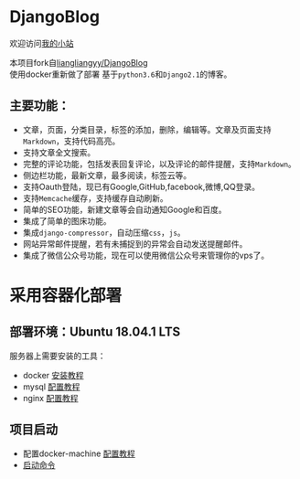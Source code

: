 # DjangoBlog
欢迎访问[我的小站](http://www.zwdong.top)  

本项目fork自[liangliangyy/DjangoBlog](https://github.com/liangliangyy/DjangoBlog)  
使用docker重新做了部署
基于`python3.6`和`Django2.1`的博客。   

## 主要功能：
- 文章，页面，分类目录，标签的添加，删除，编辑等。文章及页面支持`Markdown`，支持代码高亮。
- 支持文章全文搜索。
- 完整的评论功能，包括发表回复评论，以及评论的邮件提醒，支持`Markdown`。
- 侧边栏功能，最新文章，最多阅读，标签云等。
- 支持Oauth登陆，现已有Google,GitHub,facebook,微博,QQ登录。
- 支持`Memcache`缓存，支持缓存自动刷新。
- 简单的SEO功能，新建文章等会自动通知Google和百度。
- 集成了简单的图床功能。
- 集成`django-compressor`，自动压缩`css`，`js`。
- 网站异常邮件提醒，若有未捕捉到的异常会自动发送提醒邮件。
- 集成了微信公众号功能，现在可以使用微信公众号来管理你的vps了。

# 采用容器化部署
## 部署环境：Ubuntu 18.04.1 LTS
服务器上需要安装的工具：
- docker [安装教程](doc/docker.md)
- mysql [配置教程](doc/debug-in-docker.md)
- nginx [配置教程](doc/debug-in-docker.md)

## 项目启动
- 配置docker-machine [配置教程](doc/install-docker-machine.md)
- [启动命令](docker/dev/pull.md)